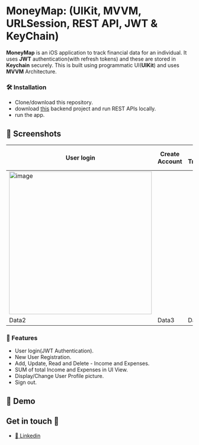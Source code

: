 # MoneyMap: (UIKit, MVVM, URLSession, REST API, JWT & KeyChain)

**MoneyMap** is an iOS application to track financial data for an individual. It uses **JWT** authentication(with refresh tokens) and these are stored in **Keychain** securely. This is built using programmatic UI(**UIKit**) and uses **MVVM** Architecture.


### 🛠 Installation

- Clone/download this repository.
- download [this](https://github.com/venugopalreddy701/MoneyMap-Backend) backend project and run REST APIs locally.
- run the app.

## 📸 Screenshots

| User login | Create Account | All Transaction | Add Transaction | Delete Transaction | Add Transaction | View User Profile | Change Profile Pic | 
|------------|----------------|-----------------|-----------------|--------------------|-----------------|--------------------|--------------|
| <img width="385" alt="image" src="https://github.com/user-attachments/assets/a0141fba-7623-47cf-b82f-33a711145a94">
  | Data2          | Data3           | Data4           | Data5              | Data6           | Data7              | Data8        | 



### 📌 Features

- User login(JWT Authentication).
- New User Registration.
- Add, Update, Read and Delete - Income and Expenses.
- SUM of total Income and Expenses in UI View.
- Display/Change User Profile picture.
- Sign out.


## 🚀 Demo



## Get in touch 💬

* [👥 Linkedin](https://www.linkedin.com/in/venugopalreddy701)


















